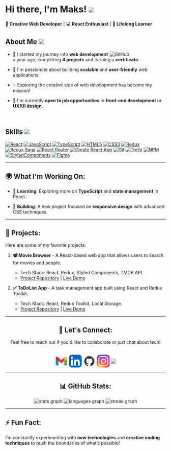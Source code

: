 <h1> Hi there, I'm Maks! <img src = "https://raw.githubusercontent.com/MartinHeinz/MartinHeinz/master/wave.gif" width = 30px> </h1>

🎨 **Creative Web Developer** | 💻 **React Enthusiast** | 🌱 **Lifelong Learner**

<h2> About Me <img src = "https://media0.giphy.com/media/KDDpcKigbfFpnejZs6/giphy.gif?cid=ecf05e47oy6f4zjs8g1qoiystc56cu7r9tb8a1fe76e05oty&rid=giphy.gif" width = 100px></h2>

  <img width="35%" align="right" alt="GitHub" src="https://media.giphy.com/media/dWesBcTLavkZuG35MI/giphy.gif"/>

- 🚀 I started my journey into **web development** a year ago, completing **4 projects** and earning a **certificate**.

- 🎯 I'm passionate about building **scalable** and **user-friendly** web applications.

- 💡 Exploring the creative side of web development has become my mission!

- 💼 I'm currently **open to job opportunities** in **front-end development** or **UX/UI design**.
<br>
<h2> Skills <img src = "https://media2.giphy.com/media/QssGEmpkyEOhBCb7e1/giphy.gif?cid=ecf05e47a0n3gi1bfqntqmob8g9aid1oyj2wr3ds3mg700bl&rid=giphy.gif" width = 32px> </h2>

[![React](https://img.shields.io/badge/-React-61DAFB?style=for-the-badge&logo=react&logoColor=black)](https://reactjs.org/)
[![JavaScript](https://img.shields.io/badge/-JavaScript-F7DF1E?style=for-the-badge&logo=javascript&logoColor=black)](https://developer.mozilla.org/en-US/docs/Web/JavaScript)
[![TypeScript](https://img.shields.io/badge/-TypeScript-007ACC?style=for-the-badge&logo=typescript&logoColor=white)](https://www.typescriptlang.org/)
[![HTML5](https://img.shields.io/badge/-HTML5-E34F26?style=for-the-badge&logo=html5&logoColor=white)](https://developer.mozilla.org/en-US/docs/Web/HTML)
[![CSS3](https://img.shields.io/badge/-CSS3-1572B6?style=for-the-badge&logo=css3&logoColor=white)](https://developer.mozilla.org/en-US/docs/Web/CSS)
[![Redux](https://img.shields.io/badge/-Redux-764ABC?style=for-the-badge&logo=redux&logoColor=white)](https://redux.js.org/)
[![Redux Saga](https://img.shields.io/badge/-Redux%20Saga-764ABC?style=for-the-badge&logo=redux&logoColor=white)](https://redux-saga.js.org/)
[![React Router](https://img.shields.io/badge/-React%20Router-CA4245?style=for-the-badge&logo=reactrouter&logoColor=white)](https://reactrouter.com/)
[![Create React App](https://img.shields.io/badge/-Create%20React%20App-61DAFB?style=for-the-badge&logo=react&logoColor=black)](https://create-react-app.dev/)
[![Git](https://img.shields.io/badge/-Git-F05032?style=for-the-badge&logo=git&logoColor=white)](https://git-scm.com/)
[![Trello](https://img.shields.io/badge/-Trello-0052CC?style=for-the-badge&logo=trello&logoColor=white)](https://trello.com/)
[![NPM](https://img.shields.io/badge/-NPM-CB3837?style=for-the-badge&logo=npm&logoColor=white)](https://www.npmjs.com/)
[![StyledComponents](https://img.shields.io/badge/-Styled%20Components-DB7093?style=for-the-badge&logo=styled-components&logoColor=white)](https://styled-components.com/)
[![Figma](https://img.shields.io/badge/figma-%23F24E1E.svg?style=for-the-badge&logo=figma&logoColor=white)](https://www.figma.com/)

---

<h2> 🌍 What I'm Working On: </h2>

- 🌱 **Learning**: Exploring more on **TypeScript** and **state management** in React.

- 🔨 **Building**: A new project focused on **responsive design** with advanced CSS techniques.

---

<h2> 💼 Projects: </h2>
Here are some of my favorite projects:

1. **📽️ Movie Browser** - A React-based web app that allows users to search for movies and people. 
   - Tech Stack: React, Redux, Styled Components, TMDB API.
   - [Project Repository](https://github.com/maxFadet/movies-browser) | [Live Demo](https://maxfadet.github.io/movies-browser)

2. **✅ ToDoList App** - A task management app built using React and Redux Toolkit.
   - Tech Stack: React, Redux Toolkit, Local Storage.
   - [Project Repository](https://github.com/maxFadet/todos-list-react) | [Live Demo](https://maxfadet.github.io/todos-list-react)

---

<h2 align="center">💬 Let's Connect:</h2>
<div align="center">
  Feel free to reach out if you'd like to collaborate or just chat about tech!<br><br>
  
  <a href="mailto:averybodymax@gmail.com"><img align="center" src="https://raw.githubusercontent.com/tandpfun/skill-icons/65dea6c4eaca7da319e552c09f4cf5a9a8dab2c8/icons/Gmail-Light.svg" height="40" /></a>
  <a href="https://www.linkedin.com/in/maksim-padrabinkin"><img align="center" src="https://raw.githubusercontent.com/tandpfun/skill-icons/65dea6c4eaca7da319e552c09f4cf5a9a8dab2c8/icons/LinkedIn.svg" height="40" /></a>
  <a href="https://maxfadet.github.io/personal-homepage"><img align="center" src="https://raw.githubusercontent.com/tandpfun/skill-icons/65dea6c4eaca7da319e552c09f4cf5a9a8dab2c8/icons/Github-Light.svg" height="40" /></a>
  <a href="https://www.instagram.com/prost0max/"><img align="center" src="https://raw.githubusercontent.com/tandpfun/skill-icons/65dea6c4eaca7da319e552c09f4cf5a9a8dab2c8/icons/Instagram.svg" height="40" /></a>
  <a href="https://www.facebook.com/averybodymax"><img align="center" src="https://raw.githubusercontent.com/dheereshagrwal/colored-icons/3d00a2dfc012a7ad429beeac8edb3dc1d9079437/public/logos/facebook/facebook.svg" height="40" /></a>
</div>

---

<h2 align="center">📊 GitHub Stats:</h2>
<div align="center">
  <img src="https://github-readme-stats.vercel.app/api?username=maxFadet&hide_title=false&hide_rank=false&show_icons=true&include_all_commits=true&count_private=true&disable_animations=false&theme=dracula&locale=en&hide_border=false&order=1" height="150" alt="stats graph"  />
  <img src="https://github-readme-stats.vercel.app/api/top-langs?username=maxFadet&locale=en&hide_title=false&layout=compact&card_width=320&langs_count=5&theme=dracula&hide_border=false&order=2" height="150" alt="languages graph"  />
  <img src="https://streak-stats.demolab.com?user=maxFadet&locale=en&mode=daily&theme=dracula&hide_border=false&border_radius=5&order=3" height="150" alt="streak graph"  />
</div>

---

<h2>⚡ Fun Fact: </h2> 

I’m constantly experimenting with **new technologies** and **creative coding techniques** to push the boundaries of what’s possible!
